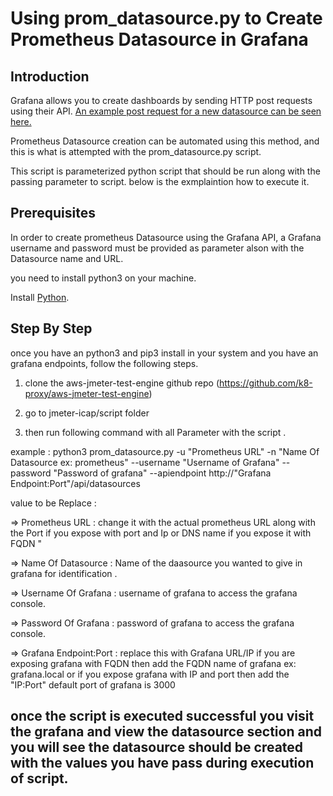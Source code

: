 # Using prom_datasource.py  to Create Prometheus Datasource in Grafana

## Introduction

Grafana allows you to create dashboards by sending HTTP post requests using their API. [An example post request for a new datasource can be seen here.](https://grafana.com/docs/grafana/latest/datasources/)

Prometheus Datasource creation can be automated using this method, and this is what is attempted with the prom_datasource.py  script.

This script is parameterized python script that should be run along with the passing parameter to script. below is the exmplaintion how to execute it.

## Prerequisites

In order to create prometheus Datasource using the Grafana API, a Grafana username and password must be provided as parameter alson with the Datasource name and URL.

you need to install python3 on your machine. 

Install [Python](https://www.python.org/downloads/).

## Step By Step

once you have an python3 and pip3 install in your system and you have an grafana endpoints, follow the following steps.

1) clone the aws-jmeter-test-engine github repo (https://github.com/k8-proxy/aws-jmeter-test-engine)

2) go to jmeter-icap/script folder

3) then run following command with all Parameter with the script . 

example : 
  python3 prom_datasource.py -u "Prometheus URL" -n "Name Of Datasource ex: prometheus" --username "Username of Grafana" --password "Password of grafana" --apiendpoint http://"Grafana Endpoint:Port"/api/datasources

value to be Replace :

=> Prometheus URL : change it with the actual prometheus URL along with the Port if you expose with port and Ip or DNS name if you expose it with FQDN "

=> Name Of Datasource : Name of the daasource you wanted to give in grafana for identification .

=> Username Of Grafana : username of grafana to access the grafana console.

=> Password Of Grafana : password of grafana to access the grafana console.

=> Grafana Endpoint:Port : replace this with Grafana URL/IP if you are exposing grafana with FQDN then add the FQDN name of grafana ex: grafana.local or if you expose grafana with IP and port then add the "IP:Port" default port of grafana is 3000


## once the script is executed successful you visit the grafana and view the datasource section and you will see the datasource should be created with the values you have pass during execution of script.


